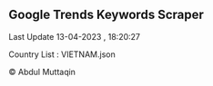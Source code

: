 

## Google Trends Keywords Scraper 
 
Last Update 13-04-2023 , 18:20:27

Country List :
VIETNAM.json



© Abdul Muttaqin 
